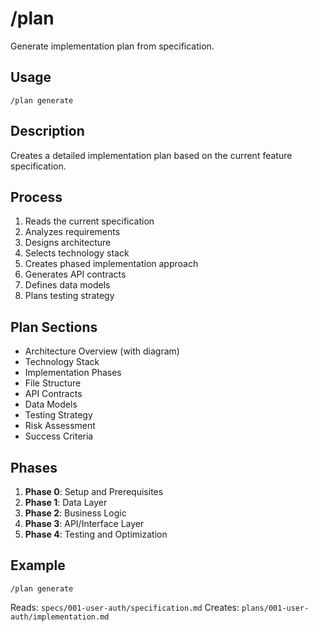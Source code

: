 # /plan

Generate implementation plan from specification.

## Usage
```
/plan generate
```

## Description
Creates a detailed implementation plan based on the current feature specification.

## Process
1. Reads the current specification
2. Analyzes requirements
3. Designs architecture
4. Selects technology stack
5. Creates phased implementation approach
6. Generates API contracts
7. Defines data models
8. Plans testing strategy

## Plan Sections
- Architecture Overview (with diagram)
- Technology Stack
- Implementation Phases
- File Structure
- API Contracts
- Data Models
- Testing Strategy
- Risk Assessment
- Success Criteria

## Phases
1. **Phase 0**: Setup and Prerequisites
2. **Phase 1**: Data Layer
3. **Phase 2**: Business Logic
4. **Phase 3**: API/Interface Layer
5. **Phase 4**: Testing and Optimization

## Example
```
/plan generate
```

Reads: `specs/001-user-auth/specification.md`
Creates: `plans/001-user-auth/implementation.md`